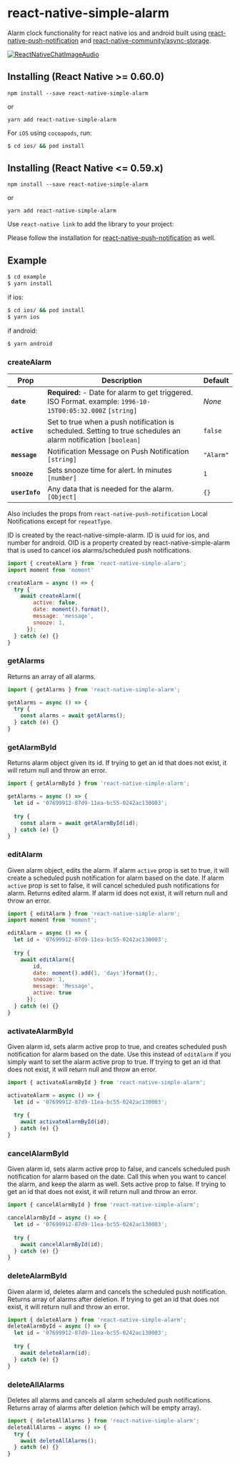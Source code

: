 # react-native-simple-alarm
Alarm clock functionality for react native ios and android built using [react-native-push-notification](https://github.com/zo0r/react-native-push-notification) and [react-native-community/async-storage](https://github.com/react-native-community/async-storage).

[![ReactNativeChatImageAudio](https://img.youtube.com/vi/J9FWbwjAnMo/0.jpg)](https://www.youtube.com/watch?v=o-J9FWbwjAnMo"ReactNativeChatImageAudio")

## Installing (React Native >= 0.60.0)

`npm install --save react-native-simple-alarm`

or

`yarn add react-native-simple-alarm`

For `iOS` using `cocoapods`, run:

```bash
$ cd ios/ && pod install
```

## Installing (React Native <= 0.59.x)

`npm install --save react-native-simple-alarm`

or

`yarn add react-native-simple-alarm`

Use `react-native link` to add the library to your project:

Please follow the installation for [react-native-push-notification](https://github.com/zo0r/react-native-push-notification) as well.

## Example
```bash
$ cd example
$ yarn install
```
if ios: 
```bash
$ cd ios/ && pod install
$ yarn ios
```

if android: 
```bash
$ yarn android
```

### createAlarm 

| Prop           | Description                                                                                                                                                                                                                                                                     | Default                                                                                                             |
| -------------- | ------------------------------------------------------------------------------------------------------------------------------------------------------------------------------------------------------------------------------------------------------------------------------- | ------------------------------------------------------------------------------------------------------------------- |
| **`date`**   | **Required:** - Date for alarm to get triggered. ISO Format. example: `1996-10-15T00:05:32.000Z` `[string]` | _None_                                                                                                              |
| **`active`**    | Set to true when a push notification is scheduled. Setting to true schedules an alarm notification `[boolean]`                                                                                                                                             | `false` |
| **`message`**     |Notification Message on Push Notification `[string]`                                                                                                                                                                                                             | `"Alarm"`                                                                                                              |
| **`snooze`** | Sets snooze time for alert. In minutes `[number]`                                                                                                                                          | `1`                                                                                                             |
| **`userInfo`** | Any data that is needed for the alarm. `[Object]`                                                                                                                                          | `{}`                                                                                                             |

Also includes the props from `react-native-push-notification` Local Notifications except for `repeatType`.

 ID is created by the react-native-simple-alarm. 
 ID is uuid for ios, and number for android. 
OID is a property created by react-native-simple-alarm that is used to cancel ios alarms/scheduled push notifications.
 
```jsx
import { createAlarm } from 'react-native-simple-alarm';
import moment from 'moment'

createAlarm = async () => {
  try {
    await createAlarm({
        active: false,
        date: moment().format(),
        message: 'message',
        snooze: 1,
      });
  } catch (e) {}
}
```

### getAlarms
Returns an array of all alarms.
```jsx
import { getAlarms } from 'react-native-simple-alarm';

getAlarms = async () => {
  try {
    const alarms = await getAlarms();
  } catch (e) {}
}
```

### getAlarmById
Returns alarm object given its id. If trying to get an id that does not exist, it will return null and throw an error.

```jsx
import { getAlarmById } from 'react-native-simple-alarm';

getAlarms = async () => {
  let id = '07699912-87d9-11ea-bc55-0242ac130003';
  
  try {
    const alarm = await getAlarmById(id);
  } catch (e) {}
}
```

### editAlarm
Given alarm object, edits the alarm. If alarm `active` prop is set to true, it will create a scheduled push notification for alarm based on the date. If alarm `active` prop is set to false, it will cancel scheduled push notifications for alarm. Returns edited alarm. If alarm id does not exist, it will return null and throw an error. 

```jsx
import { editAlarm } from 'react-native-simple-alarm';
import moment from 'moment';

editAlarm = async () => {
  let id = '07699912-87d9-11ea-bc55-0242ac130003';
  
  try {
    await editAlarm({
        id,
        date: moment().add(1, 'days')format();,
        snooze: 1,
        message: 'Message',
        active: true
      });
  } catch (e) {}
}
```

### activateAlarmById
Given alarm id, sets alarm active prop to true, and creates scheduled push notification for alarm based on the date. Use this instead of `editAlarm` if you simply want to set the alarm active prop to true. If trying to get an id that does not exist, it will return null and throw an error. 

```jsx
import { activateAlarmById } from 'react-native-simple-alarm';

activateAlarm = async () => {
  let id = '07699912-87d9-11ea-bc55-0242ac130003';
  
  try {
    await activateAlarmById(id);
  } catch (e) {}
}
```

### cancelAlarmById
Given alarm id, sets alarm active prop to false, and cancels scheduled push notification for alarm based on the date. Call this when you want to cancel the alarm, and keep the alarm as well. Sets active prop to false. If trying to get an id that does not exist, it will return null and throw an error. 

```jsx
import { cancelAlarmById } from 'react-native-simple-alarm';

cancelAlarmById = async () => {
  let id = '07699912-87d9-11ea-bc55-0242ac130003';
  
  try {
    await cancelAlarmById(id);
  } catch (e) {}
}
```

### deleteAlarmById
Given alarm id, deletes alarm and cancels the scheduled push notification. Returns array of alarms after deletion. If trying to get an id that does not exist, it will return null and throw an error. 

```jsx
import { deleteAlarm } from 'react-native-simple-alarm';
deleteAlarmById = async () => {
  let id = '07699912-87d9-11ea-bc55-0242ac130003';
  
  try {
    await deleteAlarm(id);
  } catch (e) {}
}
```

### deleteAllAlarms
Deletes all alarms and cancels all alarm scheduled push notifications. Returns array of alarms after deletion (which will be empty array).

```jsx
import { deleteAllAlarms } from 'react-native-simple-alarm';
deleteAllAlarms = async () => {
  try {
    await deleteAllAlarms();
  } catch (e) {}
}
```